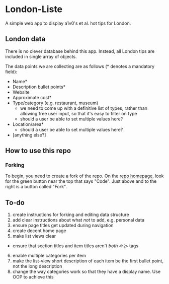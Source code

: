 # London-Liste

A simple web app to display a1v0's et al. hot tips for London.

## London data

There is no clever database behind this app. Instead, all London tips are included in single array of objects.

The data points we are collecting are as follows (\* denotes a mandatory field):

- Name\*
- Description bullet points\*
- Website
- Approximate cost\*
- Type/category (e.g. restaurant, museum)
  - we need to come up with a definitive list of types, rather than allowing free user input, so that it's easy to filter on type
  - should a user be able to set multiple values here?
- Location/area\*
  - should a user be able to set multiple values here?
- [anything else?]

## How to use this repo

### Forking

To begin, you need to create a fork of the repo. On the [repo homepage](https://github.com/a1v0/london-liste), look for the green button near the top that says "Code". Just above and to the right is a button called "Fork".

## To-do

1. create instructions for forking and editing data structure
2. add clear instructions about what _not_ to add, e.g. personal data
3. ensure page titles get updated during navigation
4. create decent home page
5. make list views clear
  - ensure that section titles and item titles aren't _both_ `<h2>` tags
6. enable multiple categories per item
7. make the list-view short description of each item be the first bullet point, not the long description
8. change the way categories work so that they have a display name. Use OOP to achieve this
